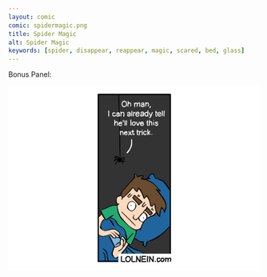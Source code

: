 ```yaml
---
layout: comic
comic: spidermagic.png
title: Spider Magic
alt: Spider Magic
keywords: [spider, disappear, reappear, magic, scared, bed, glass]
---
```


Bonus Panel:

![Spider Magic Bonus Panel](/images/spidermagic_bonus.png)